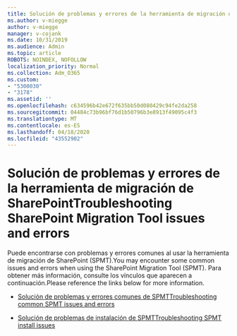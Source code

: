 ```yaml
---
title: Solución de problemas y errores de la herramienta de migración de SharePoint
ms.author: v-miegge
author: v-miegge
manager: v-cojank
ms.date: 10/31/2019
ms.audience: Admin
ms.topic: article
ROBOTS: NOINDEX, NOFOLLOW
localization_priority: Normal
ms.collection: Adm_O365
ms.custom:
- "5300030"
- "3178"
ms.assetid: ''
ms.openlocfilehash: c634596b42e672f635bb50d080429c94fe2da258
ms.sourcegitcommit: 04484c73b96bf76d1b50796b3e8913f49095c4f3
ms.translationtype: MT
ms.contentlocale: es-ES
ms.lasthandoff: 04/18/2020
ms.locfileid: "43552902"
---
```

# <a name="troubleshooting-sharepoint-migration-tool-issues-and-errors"></a><span data-ttu-id="48fd4-102">Solución de problemas y errores de la herramienta de migración de SharePoint</span><span class="sxs-lookup"><span data-stu-id="48fd4-102">Troubleshooting SharePoint Migration Tool issues and errors</span></span>

<span data-ttu-id="48fd4-103">Puede encontrarse con problemas y errores comunes al usar la herramienta de migración de SharePoint (SPMT).</span><span class="sxs-lookup"><span data-stu-id="48fd4-103">You may encounter some common issues and errors when using the SharePoint Migration Tool (SPMT).</span></span> <span data-ttu-id="48fd4-104">Para obtener más información, consulte los vínculos que aparecen a continuación.</span><span class="sxs-lookup"><span data-stu-id="48fd4-104">Please reference the links below for more information.</span></span>

- [<span data-ttu-id="48fd4-105">Solución de problemas y errores comunes de SPMT</span><span class="sxs-lookup"><span data-stu-id="48fd4-105">Troubleshooting common SPMT issues and errors</span></span>](https://docs.microsoft.com/sharepointmigration/troubleshooting-common-spmt-issues)

- [<span data-ttu-id="48fd4-106">Solución de problemas de instalación de SPMT</span><span class="sxs-lookup"><span data-stu-id="48fd4-106">Troubleshooting SPMT install issues</span></span>](https://docs.microsoft.com/sharepointmigration/spmt-install-issues)
